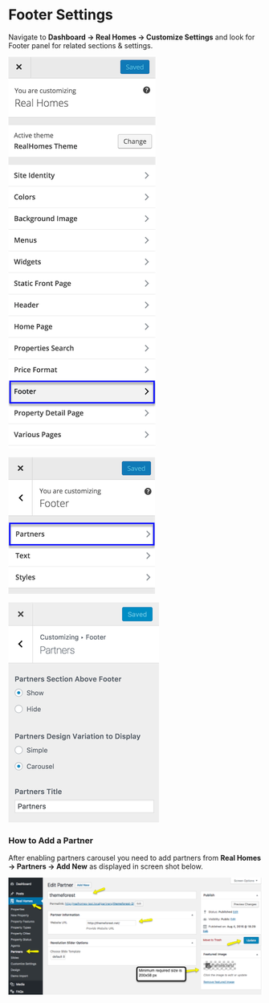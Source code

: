 # Footer Settings

Navigate to **Dashboard → Real Homes → Customize Settings** and look for Footer panel for related sections & settings.

![Footer Settings](images/home-setup/footer-panel.png)

![Footer Settings](images/home-setup/partners-section.png)

![Footer Settings](images/home-setup/partners-settings.png)

### How to Add a Partner

After enabling partners carousel you need to add partners from **Real Homes → Partners → Add New** as displayed in screen shot below.

![Home Page Properties](images/home-setup/add-partner.png)